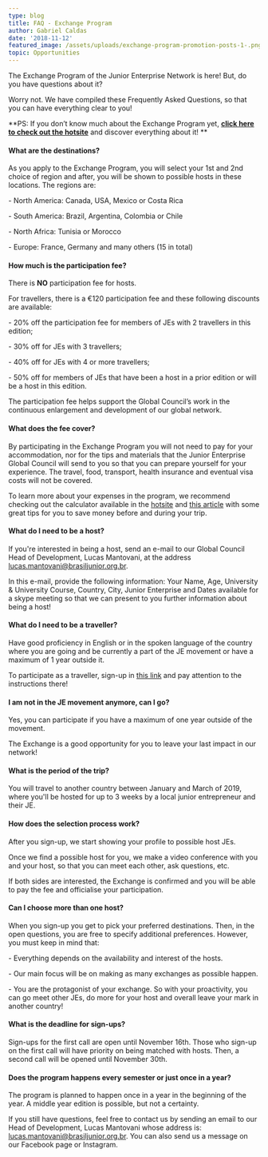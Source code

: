 ```yaml
---
type: blog
title: FAQ - Exchange Program
author: Gabriel Caldas
date: '2018-11-12'
featured_image: /assets/uploads/exchange-program-promotion-posts-1-.png
topic: Opportunities
---
```

The Exchange Program of the Junior Enterprise Network is here! But, do you have questions about it?

Worry not. We have compiled these Frequently Asked Questions, so that you can have everything clear to you!

**PS: If you don’t know much about the Exchange Program yet, **[**click here to check out the hotsite**](https://exchange.juniorenterprises.org/?fbclid=IwAR1gsAFaTB3zpU5HnCuL6PDJMiH9vHEqUITAm5kPm1fg3GBj1o3h6NQS52c)** and discover everything about it!
**

#### What are the destinations?

As you apply to the Exchange Program, you will select your 1st and 2nd choice of region and after, you will be shown to possible hosts in these locations. The regions are:

\-	North America: Canada, USA, Mexico or Costa Rica

\-	South America: Brazil, Argentina, Colombia or Chile

\-	North Africa: Tunisia or Morocco

\-	Europe: France, Germany and many others (15 in total)

#### How much is the participation fee?

There is **NO** participation fee for hosts.

For travellers, there is a €120 participation fee and these following discounts are available:

\-	20% off the participation fee for members of JEs with 2 travellers in this edition;

\-	30% off for JEs with 3 travellers;

\-	40% off for JEs with 4 or more travellers;

\-	50% off for members of JEs that have been a host in a prior edition or will be a host in this edition.

The participation fee helps support the Global Council’s work in the continuous enlargement and development of our global network.

#### What does the fee cover?

By participating in the Exchange Program you will not need to pay for your accommodation, nor for the tips and materials that the Junior Enterprise Global Council will send to you so that you can prepare yourself for your experience. The travel, food, transport, health insurance and eventual visa costs will not be covered.

To learn more about your expenses in the program, we recommend checking out the calculator available in the [hotsite](https://exchange.juniorenterprises.org/?fbclid=IwAR1gsAFaTB3zpU5HnCuL6PDJMiH9vHEqUITAm5kPm1fg3GBj1o3h6NQS52c) and [this article](https://juniorenterprises.org/insights/6-tips-to-save-money-for-the-exchange-program/) with some great tips for you to save money before and during your trip.

#### What do I need to be a host?

If you're interested in being a host, send an e-mail to our Global Council Head of Development, Lucas Mantovani, at the address lucas.mantovani@brasiljunior.org.br.

In this e-mail, provide the following information: Your Name, Age, University & University Course, Country, City, Junior Enterprise and Dates available for a skype meeting so that we can present to you further information about being a host!

#### What do I need to be a traveller?

Have good proficiency in English or in the spoken language of the country where you are going and be currently a part of the JE movement or have a maximum of 1 year outside it.

To participate as a traveller, sign-up in [this link](https://docs.google.com/forms/d/e/1FAIpQLSeFVf8H3zpMkkX9SzuFGeNAH_VdEHpOJguLsGRy9cwi2ybiEg/viewform) and pay attention to the instructions there!

#### I am not in the JE movement anymore, can I go?

Yes, you can participate if you have a maximum of one year outside of the movement.

The Exchange is a good opportunity for you to leave your last impact in our network!

#### What is the period of the trip?

You will travel to another country between January and March of 2019, where you'll be hosted for up to 3 weeks by a local junior entrepreneur and their JE.

#### How does the selection process work?

After you sign-up, we start showing your profile to possible host JEs.

Once we find a possible host for you, we make a video conference with you and your host, so that you can meet each other, ask questions, etc.

If both sides are interested, the Exchange is confirmed and you will be able to pay the fee and officialise your participation.

#### Can I choose more than one host?

When you sign-up you get to pick your preferred destinations. Then, in the open questions, you are free to specify additional preferences. However, you must keep in mind that:

\-	Everything depends on the availability and interest of the hosts.

\-	Our main focus will be on making as many exchanges as possible happen.

\-	You are the protagonist of your exchange. So with your proactivity, you can go meet other JEs, do more for your host and overall leave your mark in another country!

#### What is the deadline for sign-ups?

Sign-ups for the first call are open until November 16th. Those who sign-up on the first call will have priority on being matched with hosts. Then, a second call will be opened until November 30th.

#### Does the program happens every semester or just once in a year?

The program is planned to happen once in a year in the beginning of the year. A middle year edition is possible, but not a certainty.

If you still have questions, feel free to contact us by sending an email to our Head of Development, Lucas Mantovani whose address is: lucas.mantovani@brasiljunior.org.br. You can also send us a message on our Facebook page or Instagram.
